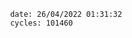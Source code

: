 

                date: 26/04/2022 01:31:32
                cycles: 101460

                         